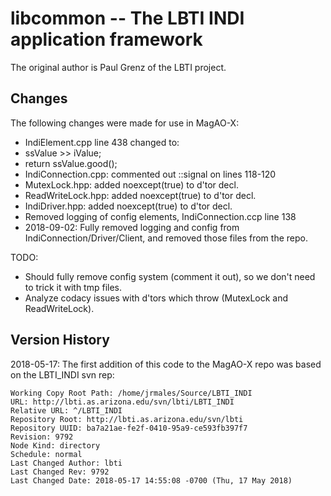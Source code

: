 # libcommon -- The LBTI INDI application framework

The original author is Paul Grenz of the LBTI project.

## Changes

The following changes were made for use in MagAO-X:

- IndiElement.cpp line 438 changed to:
 - ssValue >> iValue;
 - return ssValue.good();
- IndiConnection.cpp: commented out ::signal on lines 118-120
- MutexLock.hpp: added noexcept(true) to d'tor decl.
- ReadWriteLock.hpp: added noexcept(true) to d'tor decl.
- IndiDriver.hpp: added noexcept(true) to d'tor decl.
- Removed logging of config elements, IndiConnection.ccp line 138
- 2018-09-02: Fully removed logging and config from IndiConnection/Driver/Client, and removed those files from the repo.

TODO:
- Should fully remove config system (comment it out), so we don't need to trick it with tmp files.
- Analyze codacy issues with d'tors which throw (MutexLock and ReadWriteLock).


## Version History

2018-05-17: The first addition of this code to the MagAO-X repo was based on the LBTI_INDI svn rep:
```
Working Copy Root Path: /home/jrmales/Source/LBTI_INDI
URL: http://lbti.as.arizona.edu/svn/lbti/LBTI_INDI
Relative URL: ^/LBTI_INDI
Repository Root: http://lbti.as.arizona.edu/svn/lbti
Repository UUID: ba7a21ae-fe2f-0410-95a9-ce593fb397f7
Revision: 9792
Node Kind: directory
Schedule: normal
Last Changed Author: lbti
Last Changed Rev: 9792
Last Changed Date: 2018-05-17 14:55:08 -0700 (Thu, 17 May 2018)
```


